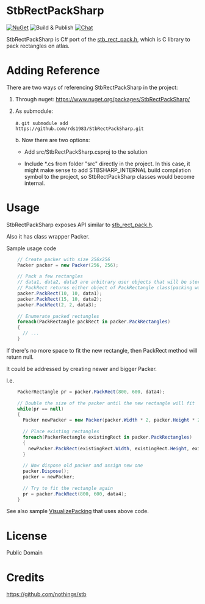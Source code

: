# StbRectPackSharp
[![NuGet](https://img.shields.io/nuget/v/StbRectPackSharp.svg)](https://www.nuget.org/packages/StbRectPackSharp/) 
![Build & Publish](https://github.com/StbSharp/StbRectPackSharp/workflows/Build%20&%20Publish/badge.svg)
[![Chat](https://img.shields.io/discord/628186029488340992.svg)](https://discord.gg/ZeHxhCY)

StbRectPackSharp is C# port of the [stb_rect_pack.h](https://github.com/nothings/stb/blob/master/stb_rect_pack.h), which is C library to pack rectangles on atlas.

# Adding Reference
There are two ways of referencing StbRectPackSharp in the project:
1. Through nuget: https://www.nuget.org/packages/StbRectPackSharp/
2. As submodule:
    
    a. `git submodule add https://github.com/rds1983/StbRectPackSharp.git`
    
    b. Now there are two options:
       
      * Add src/StbRectPackSharp.csproj to the solution
       
      * Include *.cs from folder "src" directly in the project. In this case, it might make sense to add STBSHARP_INTERNAL build compilation symbol to the project, so StbRectPackSharp classes would become internal.
     
# Usage
StbRectPackSharp exposes API similar to [stb_rect_pack.h](https://github.com/nothings/stb/blob/master/stb_rect_pack.h). 

Also it has class wrapper Packer.

Sample usage code
```c# 
    // Create packer with size 256x256
    Packer packer = new Packer(256, 256);
    
    // Pack a few rectangles
    // data1, data2, data3 are arbitrary user objects that will be stored within instances of PackRectangle class
    // PackRect returns either object of PackRectangle class(packing was succesful) or null(no more place)
    packer.PackRect(10, 10, data1);
    packer.PackRect(15, 10, data2);
    packer.PackRect(2, 2, data3);
    
    // Enumerate packed rectangles
    foreach(PackRectangle packRect in packer.PackRectangles)
    {
      // ...
    }
```

If there's no more space to fit the new rectangle, then PackRect method will return null. 

It could be addressed by creating newer and bigger Packer.

I.e.
```c#
    PackerRectangle pr = packer.PackRect(800, 600, data4);
    
    // Double the size of the packer until the new rectangle will fit
    while(pr == null)
    {
      Packer newPacker = new Packer(packer.Width * 2, packer.Height * 2);
      
      // Place existing rectangles
      foreach(PackerRectangle existingRect in packer.PackRectangles)
      {
        newPacker.PackRect(existingRect.Width, existingRect.Height, existingRect.Data);
      }
      
      // Now dispose old packer and assign new one
      packer.Dispose();
      packer = newPacker;
      
      // Try to fit the rectangle again
      pr = packer.PackRect(800, 600, data4);
    }
```

See also sample [VisualizePacking](https://github.com/StbSharp/StbRectPackSharp/tree/master/tests/StbRectPackSharp.VisualizePacking) that uses above code.

# License
Public Domain

# Credits
https://github.com/nothings/stb
